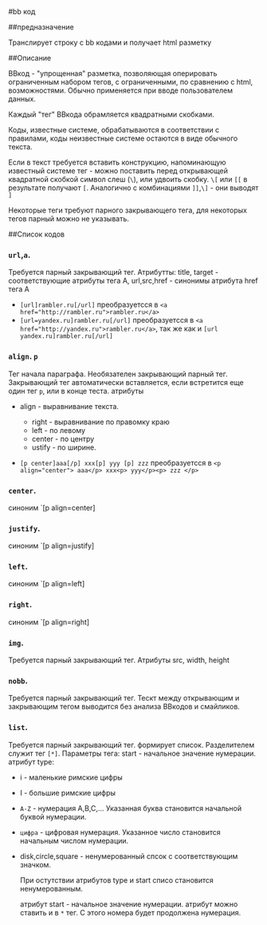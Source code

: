 #bb код

##предназначение

Транслирует строку с bb кодами и получает html разметку

##Описание

BBкод - "упрощенная"  разметка, позволяющая оперировать ограниченным набором тегов, с ограниченными, по сравнению с html, возможностями. Обычно применяется при вводе пользователем данных.

Каждый "тег" ВВкода обрамляется квадратными скобками.

Коды, известные системе, обрабатываются в соответствии с правилами, коды неизвестные системе остаются в виде обычного текста.

Если в текст требуется вставить конструкцию, напоминающую известный системе тег - можно поставить перед открывающей квадратной скобкой символ слеш (`\`), или удвоить скобку.  `\[` или `[[` в результате получают `[`. Аналогично с комбинациями `]]`,`\]` - они выводят `]`

Некоторые теги требуют парного закрывающего тега, для некоторых тегов парный можно не указывать.

##Cписок кодов

### `url`,`a`.
Требуется парный закрывающий тег. Атрибутты: title, target - соответствующие атрибуты тега А, url,src,href - синонимы атрибута href тега А

- `[url]rambler.ru[/url]` преобразуетсся в `<a href="http://rambler.ru">rambler.ru</a>`
- `[url=yandex.ru]rambler.ru[/url]` преобразуетсся в `<a href="http://yandex.ru">rambler.ru</a>`, так же как и `[url yandex.ru]rambler.ru[/url]`

### `align`. `p`
Тег начала параграфа. Необязателен закрывающий парный тег. Закрывающий тег автоматически вставляется, если встретится еще один тег `p`, или в конце теста.
атрибуты

 - align - выравнивание текста.
    - right - выравнивание по правомку краю
    - left - по левому
    - center - по центру
    - ustify - по ширине.

- `[p center]aaa[/p] xxx[p] yyy [p] zzz` преобразуетсся в `<p align="center"> aaa</p> xxx<p> yyy</p><p> zzz </p>`

### `center`.

синоним `[p align=center]

### `justify`.

синоним `[p align=justify]

### `left`.

синоним `[p align=left]

### `right`.

синоним `[p align=right]

### `img`.
Требуется парный закрывающий тег. Атрибуты src, width, height

### `nobb`.
Требуется парный закрывающий тег. Тескт между открывающим и закрывающим тегом выводится без анализа BBкодов и смайликов.

### `list`.
Требуется парный закрывающий тег. формирует список. Разделителем служит тег `[*]`. Параметры тега: start - начальное значение нумерации.
атрибут type:

- i - маленькие римские цифры
- I - большие римские цифры
- `A-Z` - нумерация A,B,C,... Указанная буква становится начальной буквой нумерации.
- `цифра` - цифровая нумерация. Указанное число становится начальным числом нумерации.
- disk,circle,square - ненумерованный спсок с соответствующим значком.

    При остутствии атрибутов type и start списо становится ненумерованным.

    атрибут start - начальное значение нумерации. атрибут можно ставить и в `*` тег. С этого номера будет продолжена нумерация.